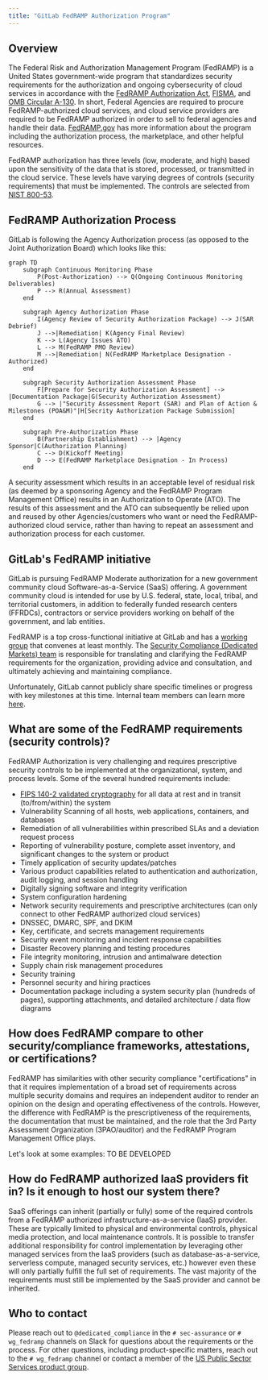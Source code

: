 ```yaml
---
title: "GitLab FedRAMP Authorization Program"
---
```


## Overview

The Federal Risk and Authorization Management Program (FedRAMP) is a United States government-wide program that standardizes security requirements for the authorization and ongoing cybersecurity of cloud services in accordance with the [FedRAMP Authorization Act](https://www.congress.gov/117/bills/hr7776/BILLS-117hr7776enr.pdf#page=1055), [FISMA](https://www.congress.gov/bill/113th-congress/senate-bill/2521), and [OMB Circular A-130](https://www.cio.gov/policies-and-priorities/circular-a-130/). In short, Federal Agencies are required to procure FedRAMP-authorized cloud services, and cloud service providers are required to be FedRAMP authorized in order to sell to federal agencies and handle their data. [FedRAMP.gov](https://www.fedramp.gov/program-basics/) has more information about the program including the authorization process, the marketplace, and other helpful resources.

FedRAMP authorization has three levels (low, moderate, and high) based upon the sensitivity of the data that is stored, processed, or transmitted in the cloud service. These levels have varying degrees of controls (security requirements) that must be implemented. The controls are selected from [NIST 800-53](https://csrc.nist.gov/Projects/risk-management/sp800-53-controls/release-search#/controls?version=5.1).

## FedRAMP Authorization Process

GitLab is following the Agency Authorization process (as opposed to the Joint Authorization Board) which looks like this:

```mermaid
graph TD
    subgraph Continuous Monitoring Phase
        P(Post-Authorization) --> Q(Ongoing Continuous Monitoring Deliverables)
        P --> R(Annual Assessment)
    end

    subgraph Agency Authorization Phase
        I(Agency Review of Security Authorization Package) --> J(SAR Debrief)
        J -->|Remediation| K(Agency Final Review)
        K --> L(Agency Issues ATO)
        L --> M(FedRAMP PMO Review)
        M -->|Remediation| N(FedRAMP Marketplace Designation - Authorized)
    end

    subgraph Security Authorization Assessment Phase
        F[Prepare for Security Authorization Assessment] --> |Documentation Package|G(Security Authorization Assessment)
        G --> |"Security Assessment Report (SAR) and Plan of Action & Milestones (POA&M)"|H[Secrity Authorization Package Submission]
    end

    subgraph Pre-Authorization Phase
        B(Partnership Establishment) --> |Agency Sponsor|C(Authorization Planning)
        C --> D(Kickoff Meeting)
        D --> E(FedRAMP Marketplace Designation - In Process)
    end
```

A security assessment which results in an acceptable level of residual risk (as deemed by a sponsoring Agency and the FedRAMP Program Management Office) results in an Authorization to Operate (ATO). The results of this assessment and the ATO can subsequently be relied upon and reused by other Agencies/customers who want or need the FedRAMP-authorized cloud service, rather than having to repeat an assessment and authorization process for each customer.

## GitLab's FedRAMP initiative

GitLab is pursuing FedRAMP Moderate authorization for a new government community cloud Software-as-a-Service (SaaS) offering. A government community cloud is intended for use by U.S. federal, state, local, tribal, and territorial customers, in addition to federally funded research centers (FFRDCs), contractors or service providers working on behalf of the government, and lab entities.

FedRAMP is a top cross-functional initiative at GitLab and has a [working group](/handbook/company/working-groups/fedramp-execution/) that convenes at least monthly. The [Security Compliance (Dedicated Markets) team](/handbook/security/security-assurance/dedicated-compliance/) is responsible for translating and clarifying the FedRAMP requirements for the organization, providing advice and consultation, and ultimately achieving and maintaining compliance.

Unfortunately, GitLab cannot publicly share specific timelines or progress with key milestones at this time. Internal team members can learn more [here](https://internal.gitlab.com/handbook/engineering/fedramp-compliance/#-keeping-fedramp-safe).

## What are some of the FedRAMP requirements (security controls)?

FedRAMP Authorization is very challenging and requires prescriptive security controls to be implemented at the organizational, system, and process levels. Some of the several hundred requirements include:

- [FIPS 140-2 validated cryptography](https://csrc.nist.gov/projects/cryptographic-module-validation-program) for all data at rest and in transit (to/from/within) the system
- Vulnerability Scanning of all hosts, web applications, containers, and databases
- Remediation of all vulnerabilities within prescribed SLAs and a deviation request process
- Reporting of vulnerability posture, complete asset inventory, and significant changes to the system or product
- Timely application of security updates/patches
- Various product capabilities related to authentication and authorization, audit logging, and session handling
- Digitally signing software and integrity verification
- System configuration hardening
- Network security requirements and prescriptive architectures (can only connect to other FedRAMP authorized cloud services)
- DNSSEC, DMARC, SPF, and DKIM
- Key, certificate, and secrets management requirements
- Security event monitoring and incident response capabilities
- Disaster Recovery planning and testing procedures
- File integrity monitoring, intrusion and antimalware detection
- Supply chain risk management procedures
- Security training
- Personnel security and hiring practices
- Documentation package including a system security plan (hundreds of pages), supporting attachments, and detailed architecture / data flow diagrams

## How does FedRAMP compare to other security/compliance frameworks, attestations, or certifications?

FedRAMP has similarities with other security compliance "certifications" in that it requires implementation of a broad set of requirements across multiple security domains and requires an independent auditor to render an opinion on the design and operating effectiveness of the controls. However, the difference with FedRAMP is the prescriptiveness of the requirements, the documentation that must be maintained, and the role that the 3rd Party Assessment Organization (3PAO/auditor) and the FedRAMP Program Management Office plays.

Let's look at some examples: TO BE DEVELOPED

## How do FedRAMP authorized IaaS providers fit in? Is it enough to host our system there?

SaaS offerings can inherit (partially or fully) some of the required controls from a FedRAMP authorized infrastructure-as-a-service (IaaS) provider. These are typically limited to physical and environmental controls, physical media protection, and local maintenance controls. It is possible to transfer additional responsibility for control implementation by leveraging other managed services from the IaaS providers (such as database-as-a-service, serverless compute, managed security services, etc.) however even these will only partially fulfill the full set of requirements. The vast majority of the requirements must still be implemented by the SaaS provider and cannot be inherited.

## Who to contact

Please reach out to `@dedicated_compliance` in the `# sec-assurance` or `# wg_fedramp` channels on Slack for questions about the requirements or the process. For other questions, including product-specific matters, reach out to the `# wg_fedramp` channel or contact a member of the [US Public Sector Services product group](/handbook/product/categories/#us-public-sector-services-group).
